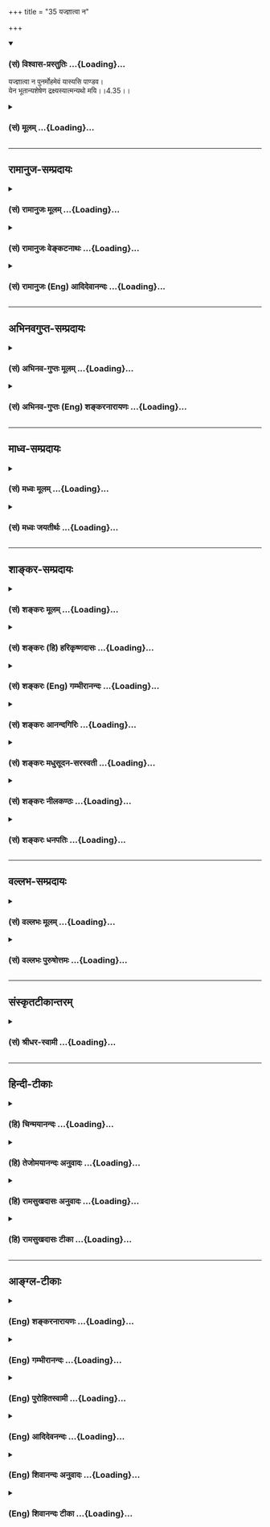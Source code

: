 +++
title = "35 यज्ज्ञात्वा न"

+++
<div class="js_include" newlevelforh1="3" title="(सं) विश्वास-प्रस्तुतिः" unfilled url="/purANam/mahAbhAratam/06-bhIShma-parva/02-bhagavad-gItA-parva/saMskRtam/vishvAsa-prastutiH/04_jnAna-yogaH_brahmArp/35_yajjnAtvA_na.md">
<details open><summary><h3>(सं) विश्वास-प्रस्तुतिः ...{Loading}...</h3></summary>

यज्ज्ञात्वा न पुनर्मोहमेवं यास्यसि पाण्डव।  
येन भूतान्यशेषेण द्रक्ष्यस्यात्मन्यथो मयि।।4.35।।
</details>
</div>
<div class="js_include collapsed" newlevelforh1="3" title="(सं) मूलम्" unfilled url="/purANam/mahAbhAratam/06-bhIShma-parva/02-bhagavad-gItA-parva/saMskRtam/mUlam/04_jnAna-yogaH_brahmArp/35_yajjnAtvA_na.md">
<details><summary><h3>(सं) मूलम् ...{Loading}...</h3></summary>

यज्ज्ञात्वा न पुनर्मोहमेवं यास्यसि पाण्डव।  
येन भूतान्यशेषेण द्रक्ष्यस्यात्मन्यथो मयि।।4.35।।
</details>
</div>


_________________
## रामानुज-सम्प्रदायः
<div class="js_include collapsed" newlevelforh1="3" title="(सं) रामानुजः मूलम्" unfilled url="/purANam/mahAbhAratam/06-bhIShma-parva/02-bhagavad-gItA-parva/saMskRtam/rAmAnujaH/mUlam/04_jnAna-yogaH_brahmArp/35_yajjnAtvA_na.md">
<details><summary><h3>(सं) रामानुजः मूलम् ...{Loading}...</h3></summary>

।।4.35।। यद ज्ञानं **ज्ञात्वा पुनः एवं** देहाद्यात्माभिमानरूपं तत्कृतं
ममताद्यास्पदं च **मोहं न यास्यसि येन** देवमनुष्याद्याकेरण अननुसंहितानि
सर्वाणि **भूतानि स्वात्मनि** एव **द्रक्ष्यसि** यतः तव अन्येषां च भूतानां
प्रकृतिवियुक्तानां ज्ञानैकाकारतया साम्यम्। प्रकृतिसंसर्गदोषविनिर्मुक्तम्
आत्मस्वरूपं सर्वं समम् इति च वक्ष्यते निर्दोषं हि समं ब्रह्म (गीता 5।19)
इति।  
  
**अथो मयि** सर्वाणि भूतानि **अशेषेण** द्रक्ष्यसि मत्स्वरूपसाम्यात् च
परिशुद्धस्य सर्वस्य आत्मवस्तुनः। इदं ज्ञानमुपाश्रित्य मम साधर्म्यमागताः
(गीता 14।2) इति हि वक्ष्यतेतथा विद्वान् पुण्यपापे विधूय निरञ्जनः परमं
साम्यमुपैति (मु0 उ₀ 3।1।3) इत्येवमादिषु नामरूपविनिर्मुक्तस्य आत्मवस्तुनः
परं स्वरूपसाम्यम् अवगम्यते अतः प्रकृतिविनिर्मुक्तं सर्वम् आत्मवस्तु
परस्परं समं सर्वेश्वरेण च समम्।

</details>
</div>
<div class="js_include collapsed" newlevelforh1="3" title="(सं) रामानुजः वेङ्कटनाथः" unfilled url="/purANam/mahAbhAratam/06-bhIShma-parva/02-bhagavad-gItA-parva/saMskRtam/rAmAnujaH/venkaTanAthaH/04_jnAna-yogaH_brahmArp/35_yajjnAtvA_na.md">
<details><summary><h3>(सं) रामानुजः वेङ्कटनाथः ...{Loading}...</h3></summary>

  
  
।।4.35।। कर्मान्तर्भूतस्यात्मयाथात्म्यज्ञानस्य विपाकानुगुणं कालेन
वेदनीयस्य साक्षात्कारावस्थायाश्चिह्नंयज्ज्ञात्वा इत्यनेन श्लोकेनोच्यत
इत्याह आत्मयाथात्म्येति। एवमित्यस्यार्थो देहेत्यादिनोक्तः। अशेषेण इत्यस्य
तात्पर्यार्थमाह देवमनुष्येत्यादि। तेनविद्याविनयसम्पन्ने 5।18 इत्यादि
वक्ष्यमाणं स्मारितम्। भूतशब्देनाचित्संसृष्टक्षेत्रज्ञा विवक्षिताः। तेन
देवाद्याकारानुसन्धाने हेतुर्दर्शितः। आत्मन्यथो मयि इति सप्तम्योः
सामानाधिकरण्यभ्रमव्युदासायस्वात्मन्येवेत्युक्तम्। एवंविधस्य प्राकरणिकस्य
स्वात्मविषयत्वात्अथो मयि इत्यनेन
पृथग्भावसूचनाद्वक्ष्यमाणसमदर्शित्वविपाकक्रमाच्च व्यधिकरणतैवोचितेति
भावः। सर्वाणि भूतानि स्वात्मन्येव द्रक्ष्यसि प्रकृतिसंसर्गेण विषमतया
प्रतिपन्नानि भूतानि परिशुद्धतया ज्ञाते स्वात्मनि निदर्शनभूते
स्थालीपुलाकादिन्यायेन द्रक्ष्यसीत्यर्थः।
आधाराधेयभावाद्यर्थान्तरभ्रमव्युदासाय प्रकृतार्थे हेतुमाह
यतस्तवेति। प्रकृतिवियुक्तानामिति। औपाधिकवैषम्यनिगमावस्थायामिति
भावः। पुमान्न देवो न नरः वि.पु.2।13।98नायं देवो न मर्त्यो वा
इत्याद्यनुसारेणाह ज्ञानैकाकारतयेति। स्वात्मनि सर्वानुसन्धानहेतुतयोक्तं
साम्यं परस्ताद्वक्ष्यमाणत्वादिहानुक्तमित्यभिप्रायेणाह
प्रकृतिसंसर्गेति। अथो मयीत्यादि मन्निदर्शनेन स्वात्मानं परांश्च
द्रक्ष्यसीत्यर्थः। अनीश्वराणां कर्मवश्यानां कथमीश्वरनिदर्शनेनानुसन्धानं
इत्यत्राह मत्स्वरूपसाम्यात्परिशुद्धस्येति। हेतुतयोक्तं ईश्वरसाम्यमपि
परस्ताद्वक्ष्यत इति नेहोक्तमित्याह इदमिति। परिशुद्धात्मनः परमात्मसाम्ये
श्रुतिरप्यस्तीत्याह तथेति। पुण्यपापे विधूय निरञ्जनः
पुण्यपापविगमात्तत्कृतप्रकृतिसंसर्गतत्प्रयुक्तक्लेशादिरहितः। नामरूपविनिर्मुक्तस्येतिपदेन
तथा विद्वान्नामरूपाद्विमुक्तः मुं.उ.3।2।8 इति तत्रत्यं वाक्यान्तरमपि
स्मारितम्। ईश्वरसाम्यस्य क्वाचित्कताशङ्कां निरस्य श्रुतिस्मृतिसिद्धं
हेतुं सङ्कलय्य दर्शयति अत इति। एतेन श्रुत्यादिसिद्धमीश्वरसाम्यमपि
जीवानां परस्परसाम्ये हेतुरित्यप्युक्तं भवति। एतेन क्षेत्रज्ञानां
परस्परमीश्वरेण चैक्यमिहोच्यत इति वदन्तः प्रत्युक्ताः। ननु स्वात्मनि
सर्वेश्वरे च सर्वेषामाधेयतया दर्शनमिह विधीयत इति प्रतीयते मैवं स्वात्मनः
सर्वाधारत्वायोगात्। परमात्मपर्यन्तबुद्ध्योपपद्यत इति चेत् न जीवसमाधेः
प्रकरणार्थत्वात्। अतः स्वात्मनि परेषां दर्शनं सर्वसमानाकारानुसन्धानम्।  
  

</details>
</div>
<div class="js_include collapsed" newlevelforh1="3" title="(सं) रामानुजः (Eng) आदिदेवानन्दः" unfilled url="/purANam/mahAbhAratam/06-bhIShma-parva/02-bhagavad-gItA-parva/saMskRtam/rAmAnujaH/english/AdidevAnandaH/04_jnAna-yogaH_brahmArp/35_yajjnAtvA_na.md">
<details><summary><h3>(सं) रामानुजः (Eng) आदिदेवानन्दः ...{Loading}...</h3></summary>

4.35 Having which knowledge, you will not again fall into this delusion
of mistaking the body etc., for the self, which is the cause of
possessiveness etc. By this (knowledge) you will see in yourself all the
beings which appear in diversity of forms such as gods, men etc.; for
between you and other beings there is eality of nature when freed from
the hold of Prakrti, as your self and all other selves have the form of
knowledge as fas as their essence is concerned. Sri Krsna will later on
instruct that the nature of the self, dissociated from the evil of
contact with Prakrti, is eal in all beings. 'For faultless Brahman
(individual self) is alike everywhere; therefore, abide in Brahman'
(5.19). And then you will see all beings without any exception in Me,
because of the similarity of nature of the pure selves with one another
and with My nature. For Sri Krsna will teach later on: 'Resorting to
this knowledge and partaking of My nature' (14.5). So the euality of the
selves, devoid of name and form, with the nature of the Supreme, is
known from the texts like: 'Then the wise, shaking off good and evil,
stainless, attain supreme eality' (Mun. U., 3.1.3). Therefore all selves
dissociated from Prakrti are eal in nature to one another and eal in
nature to the Lord of all. \[The idea is that blissfulness is the basic
nature of all selves. Blissfulness (Ananda) is the nature of the Supreme
Being also. Eality contemplated is in this respect only, but not in
power of creation, which belongs only to Isvara\]

</details>
</div>


_________________
## अभिनवगुप्त-सम्प्रदायः
<div class="js_include collapsed" newlevelforh1="3" title="(सं) अभिनव-गुप्तः मूलम्" unfilled url="/purANam/mahAbhAratam/06-bhIShma-parva/02-bhagavad-gItA-parva/saMskRtam/abhinava-guptaH/mUlam/04_jnAna-yogaH_brahmArp/35_yajjnAtvA_na.md">
<details><summary><h3>(सं) अभिनव-गुप्तः मूलम् ...{Loading}...</h3></summary>

।।4.34 4.35।। तद्विद्धीति। यज्ज्ञात्वेति। तच्च ज्ञानं प्रणिपातेन भक्त्या
परिप्रश्नेन ऊहापोहतर्कवितर्कादिभिः सेवया अभ्यासेन जानीहि। यतः एवंभूतस्य
तव ज्ञानिनः निजा एव संवित्तिविशेषानुगृहीता इन्द्रियविशेषाः तत्त्वम् उप
समीपे देक्ष्यन्ति प्रापयिष्यन्ति। तथाहि ते तत्त्वमेव दर्शयन्तीति
तत्त्वदर्शिनः। उक्तं हि योग एव योगस्योपाध्यायः इति।  
  
ऋतंभरा तत्र प्रज्ञा +++(Y S I 48 )+++ इति च। अन्ये ज्ञानिनः पुरुषा इति
व्याख्यायमाने भगवान् स्वयं यत् उपदिष्टवान् तदसत्यमित्युक्तं स्यात्। अथवा
एवमभिधाने +++(S. अभिधानेन च)+++ प्रयोजनम् अन्येऽपि लोकाः प्रणिपातादिना
ज्ञानिभ्यो ज्ञानं गृह्णीयुः न यथाकथंचित् इति समयप्रतिपादनम्। आत्मनि मयि
मत्स्वरूपतां यति +++(S K प्राप्ते)+++ आत्मनि इति सामानाधिकरण्यम्। अथोशब्दः
पादपूरणे। आत्मना ईश्वरस्य साम्ये कोऽपि विशेष उक्तः। असाम्ये
विकल्पार्थानुपपत्तिः।

</details>
</div>
<div class="js_include collapsed" newlevelforh1="3" title="(सं) अभिनव-गुप्तः (Eng) शङ्करनारायणः" unfilled url="/purANam/mahAbhAratam/06-bhIShma-parva/02-bhagavad-gItA-parva/saMskRtam/abhinava-guptaH/english/shankaranArAyaNaH/04_jnAna-yogaH_brahmArp/35_yajjnAtvA_na.md">
<details><summary><h3>(सं) अभिनव-गुप्तः (Eng) शङ्करनारायणः ...{Loading}...</h3></summary>

4.34-35 Tat etc. Yaj=jnatva etc. This : the knowledge. By prostration :
by devotion. By iniry : by the consideration of pros and cons, by good
reasoning etc. By service : by practice. You should learn \[this\], For,
those that are endowed with knowledge i.e., your own different
sense-organs, that are exceedingly favoured by consciousness, will point
out nearby i.e., will lead the truth to you if you remain practising in
the said manner. For this, it has been said that they (sense-organs) are
capable of showing the truth i.e., they show nothing but the truth. That
has been said : 'The Yoga alone is the teacher of Yoga \[practice\]' and
'On \[reaching\] that \[seeded Yoga\] \[there arises\] an insight,
truth-bearing' (YS, I, 48). If 'those that are endowed with knowledge'
is interpreted to mean 'other wise persons', then it would amount to say
that what the Bhagavat Himself had taught is untruth. Or, the purpose of
saying in this manner may be to teach a conventional rule : Other
persons too should learn from the men of wisdom only by prostration
etc., and not by any other means. The \[locatives\] atmani 'in your
Self' and mayi 'in Me' are in the same-case-relationship, and they mean
'in your Soul that has attained (realised Its) identity with Me'. Atho
is an expletive. In order to established the \[total\] sameness
(identity) of the Absolute with the \[individual\] Self, a certain
characteristic mark \[of the two\], is mentioned \[here\]. If the
non-sameness (non-identity) \[of these two\] is intended, then the
meanings 'choice' etc., \[of atho\] have no relevance here. Saying that
'the sin also perishes' in the first verse \[of following two\], in
order to clarify the earlier statement 'all actions, leaving no bit,
\[meet their end in knowledge' - verse 33 above\]; indicating, by 'all
actions' - in the second verse-that the suggested meaning of 'leaving no
bit (verse 33)' is 'not even a bit of mental impression \[of actions\]
survives'; \[the Lord\] explains-

</details>
</div>


_________________
## माध्व-सम्प्रदायः
<div class="js_include collapsed" newlevelforh1="3" title="(सं) मध्वः मूलम्" unfilled url="/purANam/mahAbhAratam/06-bhIShma-parva/02-bhagavad-gItA-parva/saMskRtam/madhvaH/mUlam/04_jnAna-yogaH_brahmArp/35_yajjnAtvA_na.md">
<details><summary><h3>(सं) मध्वः मूलम् ...{Loading}...</h3></summary>

।।4.35।। येन ज्ञानेन मय्यात्मभूते सर्वभूतान्यथो तस्मादेव मोहनाशात्पश्यसि।

</details>
</div>
<div class="js_include collapsed" newlevelforh1="3" title="(सं) मध्वः जयतीर्थः" unfilled url="/purANam/mahAbhAratam/06-bhIShma-parva/02-bhagavad-gItA-parva/saMskRtam/madhvaH/jayatIrthaH/04_jnAna-yogaH_brahmArp/35_yajjnAtvA_na.md">
<details><summary><h3>(सं) मध्वः जयतीर्थः ...{Loading}...</h3></summary>

।।4.35।। येन भूतानि इत्यस्य येन मोहेन सर्वाणि भूतान्यात्मनि स्वस्मिन्नथो
मयि च द्रक्ष्यसीत्यन्यथाप्रतीतिनिरासार्थमाह **येने**ति। आत्मभूते
सर्वान्तर्यामिणि। द्रक्ष्यसीत्येतत्पश्यसीति व्याख्यातं इदानीमपि
ज्ञान्येवेति ज्ञापयितुम्।

</details>
</div>


_________________
## शाङ्कर-सम्प्रदायः
<div class="js_include collapsed" newlevelforh1="3" title="(सं) शङ्करः मूलम्" unfilled url="/purANam/mahAbhAratam/06-bhIShma-parva/02-bhagavad-gItA-parva/saMskRtam/shankaraH/mUlam/04_jnAna-yogaH_brahmArp/35_yajjnAtvA_na.md">
<details><summary><h3>(सं) शङ्करः मूलम् ...{Loading}...</h3></summary>

।।4.35।। **यत् ज्ञात्वा** यत् ज्ञानं तैः उपदिष्टं अधिगम्य प्राप्य
**पुनः** भूयः **मोहम् एवं** यथा इदानीं मोहं गतोऽसि पुनः एवं **न
यास्यसि** हे **पाण्डव।** किञ्च येन ज्ञानेन **भूतानि अशेषेण** ब्रह्मादीनि
स्तम्बपर्यन्तानि **द्रक्ष्यसि** साक्षात् **आत्मनि**
प्रत्यगात्मनिमत्संस्थानि इमानि भूतानि इति **अथो** अपि **मयि** वासुदेवे
परमेश्वरे च इमानि इति क्षेत्रज्ञेश्वरैकत्वं सर्वोपनिषत्प्रसिद्धं
द्रक्ष्यसि इत्यर्थः।। किञ्च एतस्य ज्ञानस्य माहात्म्यम्

</details>
</div>
<div class="js_include collapsed" newlevelforh1="3" title="(सं) शङ्करः (हि) हरिकृष्णदासः" unfilled url="/purANam/mahAbhAratam/06-bhIShma-parva/02-bhagavad-gItA-parva/saMskRtam/shankaraH/hindI/harikRShNadAsaH/04_jnAna-yogaH_brahmArp/35_yajjnAtvA_na.md">
<details><summary><h3>(सं) शङ्करः (हि) हरिकृष्णदासः ...{Loading}...</h3></summary>

।।4.35।। ऐसा होनेपर यह कहना भी ठीक है हे पांडव उनके द्वारा बतलाये हुए जिस
ज्ञानको पाकर फिर तू इस प्रकार मोहको प्राप्त नहीं होगा जैसे कि अब हो रहा
है। तथा जिस ज्ञानके द्वारा तू सम्पूर्णतासे सब भूतोंको अर्थात् ब्रह्मासे
लेकर स्तम्बपर्यन्त समस्त प्राणियोंको यह सब भूत मुझमें स्थित हैं इस
प्रकार साक्षात् अपने अन्तरात्मामें ही देखेगा और मुझ वासुदेव परमेश्वरमें
भी इन सब भूतोंको देखेगा। अर्थात् सभी उपनिषदोंमें जो जीवात्मा और ईश्वरकी
एकता प्रसिद्ध है उसको प्रत्यक्ष अनुभव करेगा।

</details>
</div>
<div class="js_include collapsed" newlevelforh1="3" title="(सं) शङ्करः (Eng) गम्भीरानन्दः" unfilled url="/purANam/mahAbhAratam/06-bhIShma-parva/02-bhagavad-gItA-parva/saMskRtam/shankaraH/english/gambhIrAnandaH/04_jnAna-yogaH_brahmArp/35_yajjnAtvA_na.md">
<details><summary><h3>(सं) शङ्करः (Eng) गम्भीरानन्दः ...{Loading}...</h3></summary>

4.35 Jnatva, knowing; yat, which-by aciring which Knowledge imparted by
them; O Pandava, na vasyasi, you will not come under; moham, delusion;
punah, again; evam, in this way, in the way you have come under delusion
now. Besides, yena, through which Knowledge; draksyasi, you will see
directly; bhutani, all beings; asesena, without exception, counting from
Brahma down to a clump of grass; atmani, in the Self, in the innermost
Self, thus-'These beings exist in me' ; and atha, also; see that these
are mayi. in Me, in Vasudeva, the supreme Lord. The purport is, 'You
will realize the identity of the individual Self and God, which is well
known in the Upanisads.' Moreover, the greatness of this Knowledge is:

</details>
</div>
<div class="js_include collapsed" newlevelforh1="3" title="(सं) शङ्करः आनन्दगिरिः" unfilled url="/purANam/mahAbhAratam/06-bhIShma-parva/02-bhagavad-gItA-parva/saMskRtam/shankaraH/AnandagiriH/04_jnAna-yogaH_brahmArp/35_yajjnAtvA_na.md">
<details><summary><h3>(सं) शङ्करः आनन्दगिरिः ...{Loading}...</h3></summary>

।।4.35।। विशिष्टैराचार्यैरुपदिष्टे ज्ञाने कार्यक्षमे प्राप्ते सति
समनन्तरवचनमपि योग्यविषयमर्थवद्भवतीत्याह **तथाचेति।** अतस्तस्मिन्विशिष्टे
ज्ञाने कार्यक्षमे त्वदीयमोहापोहहेतौ निष्ठावता भवितव्यमिति शेषः। तत्र
निष्ठाप्रतिष्ठायै तदेव ज्ञानं पुनर्विशिनष्टि **येनेति।**
यज्ज्ञात्वेत्ययुक्तं ज्ञाने ज्ञानायोगादित्याशङ्क्य
प्राप्त्यर्थत्वमधिपूर्वस्य गमेरङ्गीकृत्य व्याकरोति **अधिगम्येति।**
इतश्चाचार्योपदेशलभ्ये ज्ञाने फलवति प्रतिष्ठावता भवितव्यमित्याह
**किञ्चेति।** जीवे चेश्वरे चोभयत्र भूतानां प्रतिष्ठितत्वप्रतिनिर्देशे
भेदवादानुमतिःस्यादित्याशङ्क्याह **क्षेत्रज्ञेति।** मूलप्रमाणाभावे कथं
तदेकत्वदर्शनं स्यादित्याशङ्क्याह **सर्वेति।**

</details>
</div>
<div class="js_include collapsed" newlevelforh1="3" title="(सं) शङ्करः मधुसूदन-सरस्वती" unfilled url="/purANam/mahAbhAratam/06-bhIShma-parva/02-bhagavad-gItA-parva/saMskRtam/shankaraH/madhusUdana-sarasvatI/04_jnAna-yogaH_brahmArp/35_yajjnAtvA_na.md">
<details><summary><h3>(सं) शङ्करः मधुसूदन-सरस्वती ...{Loading}...</h3></summary>

।।4.35।। एवमतिनिर्बन्धेन ज्ञानोत्पादने किं स्यादत आह यत्पूर्वोक्तं
ज्ञानमाचार्यैरुपदिष्टं ज्ञात्वा प्राप्य। ज्ञात्वा प्राप्य। ओदनपाकं
पचतीतिवत्तस्यैव धातोः सामान्यविवक्षया प्रयोगः। न पुनर्मोहमेवं
बन्धुवधादिनिमित्तं भ्रमं यास्यसि। हे पाण्डव कस्मादेवं यस्मादेव ज्ञानेन
भूतानि पितृपुत्रादीनि अशेषेण ब्रह्मादिस्तम्बपर्यन्तानि
स्वाविद्याविजृम्भितानि आत्मनि त्वयि त्वंपदार्थे अथो अपि मयि भगवति
वासुदेवे तत्पदार्थे परमार्थतो भेदरहितेऽधिष्ठानभूते द्रक्षस्यभेदेनैव।
अधिष्ठानातिरेकेण कल्पितस्याभावात्। मां भगवन्तं वासुदेवमात्मत्वेन
साक्षात्कृत्य सर्वाज्ञाननाशे तत्कार्याणि भूतानि न स्थास्यन्तीति भावः।

</details>
</div>
<div class="js_include collapsed" newlevelforh1="3" title="(सं) शङ्करः नीलकण्ठः" unfilled url="/purANam/mahAbhAratam/06-bhIShma-parva/02-bhagavad-gItA-parva/saMskRtam/shankaraH/nIlakaNThaH/04_jnAna-yogaH_brahmArp/35_yajjnAtvA_na.md">
<details><summary><h3>(सं) शङ्करः नीलकण्ठः ...{Loading}...</h3></summary>

।।4.35।।**यज्ज्ञात्वेति।** यत् चिन्मात्रस्वरूपं ब्रह्म ज्ञात्वा
एवमिदानीमिव पुनर्मोहं न यास्यसि। अथो अपि च येन ज्ञानेन भूतानि
ब्रह्मादिस्तम्बपर्यन्तान्यात्मनि मयि त्वंपदलक्ष्यार्थादनन्यभूते
परमेश्वरे द्रक्ष्यसि। नान्योऽतोऽस्ति द्रष्टा इति प्रतीचोऽन्यस्य
द्रष्टुर्निषेधात्। भाष्ये तु साक्षादात्मनि मत्स्थानीमानीति द्रक्ष्यसि।
अथो अपि मयि वासुदेवे परमेश्वरे च इमानीति क्षेत्रज्ञेश्वरैकत्वं
सर्वोपनिषत्प्रसिद्धं द्रक्ष्यसीत्यर्थ इति।

</details>
</div>
<div class="js_include collapsed" newlevelforh1="3" title="(सं) शङ्करः धनपतिः" unfilled url="/purANam/mahAbhAratam/06-bhIShma-parva/02-bhagavad-gItA-parva/saMskRtam/shankaraH/dhanapatiH/04_jnAna-yogaH_brahmArp/35_yajjnAtvA_na.md">
<details><summary><h3>(सं) शङ्करः धनपतिः ...{Loading}...</h3></summary>

।।4.35।। ज्ञानफलमाह **यदिति।** यत्तैरुपदिष्टं ज्ञानं ज्ञात्वा लब्धवा।
यत्तु यच्चिन्मात्रस्वरुपं ब्रह्म ज्ञात्वेति तन्न।
पूर्वप्रस्तुतज्ञानपरामर्शेनार्थसंभवे
यच्छब्देनाप्रस्तुतपरामर्शस्यान्याय्यत्वात्। एवमिदानीमिव पुनर्मोहं न
यास्यसि न प्राप्स्यसि। किंच न केवलं स्वसंबन्धिनिबन्धमेव मोहं यास्यस्यपि
तु सर्वभूतनिबन्धनमित्याह। येन ज्ञानेनाशेषेण सर्वाणि भूतानि
ब्रह्मादिस्तम्बपर्यन्तानि मयि प्रत्यगात्मनि कल्पितानीति
स्वस्मिन्साक्षाद्द्रक्ष्यसि अथो अयि वासुदेवे परमेश्वरे चेमानीति
प्रत्यगात्मैकत्वं सर्ववेदान्तेषु प्रसिद्धंद्रक्ष्यसीत्यर्थः। अथो
अनन्तरमात्मानं मयि परमात्मन्यभेदेनेति वा। अस्मिपक्षेऽध्याहारदोषः
परिहर्तव्यः। यद्वाथो अपिच येन ज्ञानेन भूतान्यात्मनि मयि
त्वंपदलक्ष्यार्थादनन्यभूते इति अस्मिन्पक्षे सति संभवेऽथोशब्दस्य
दूरान्वयोऽयुक्त इति ध्येयम्। पाण्डवेति संबोधयन् यथाधुनाऽहं पाण्डुपुत्र
एते मदीया इत्यहंकारममकाराभ्यां मोहं गतोऽसि तथा ज्ञानं तन्मूलोच्छेदकं
लब्ध्वा न यास्यसीति द्योतयति।

</details>
</div>


_________________
## वल्लभ-सम्प्रदायः
<div class="js_include collapsed" newlevelforh1="3" title="(सं) वल्लभः मूलम्" unfilled url="/purANam/mahAbhAratam/06-bhIShma-parva/02-bhagavad-gItA-parva/saMskRtam/vallabhaH/mUlam/04_jnAna-yogaH_brahmArp/35_yajjnAtvA_na.md">
<details><summary><h3>(सं) वल्लभः मूलम् ...{Loading}...</h3></summary>

।।4.35।। ज्ञाने फलमाह यज्ज्ञात्वेति सार्द्धैस्त्रिभिः।
यत्साङ्ख्ययोगयोरेकार्थरूपं सर्वं ब्रह्मात्मज्ञानं प्राप्य येन च भूतानि
चिदंशभूताः आत्मनि पुरुषे चेतने मयि च द्रक्ष्यसि। यदा भूतपृथग्भावमेकस्थं
13।30 इति वक्ष्यति चाग्रे। अशेषेणेति पदेन प्रकृतिकार्यं देहादिकमपि
तत्कारणे च द्रक्ष्यसि। तमात्मानं वा मयि परब्रह्मणि
मदंशभूतत्वात्समष्टिपुरुषस्य।

</details>
</div>
<div class="js_include collapsed" newlevelforh1="3" title="(सं) वल्लभः पुरुषोत्तमः" unfilled url="/purANam/mahAbhAratam/06-bhIShma-parva/02-bhagavad-gItA-parva/saMskRtam/vallabhaH/puruShottamaH/04_jnAna-yogaH_brahmArp/35_yajjnAtvA_na.md">
<details><summary><h3>(सं) वल्लभः पुरुषोत्तमः ...{Loading}...</h3></summary>

  
  
।।4.35।। एवमुपदिष्टज्ञानेन मोहो न भवत्येवेत्याह यदिति। हे पाण्डव यत्
उपदिष्टज्ञानात्मकं मत्स्वरूपं ज्ञात्वा पुनरेवं भूयः प्रश्नादिरूपं (मोहं)
न यास्यसि न प्राप्स्यसि। अथो एतदनन्तरं मोहाभावानन्तरं येन ज्ञानेन भूतानि
कारणरूपाणि जीवात्मकानि च अशेषेण जगद्रूपेण आत्मनि मयि आत्मरूपे मयि
द्रक्ष्यसि।  
  

</details>
</div>


_________________
## संस्कृतटीकान्तरम्
<div class="js_include collapsed" newlevelforh1="3" title="(सं) श्रीधर-स्वामी" unfilled url="/purANam/mahAbhAratam/06-bhIShma-parva/02-bhagavad-gItA-parva/saMskRtam/shrIdhara-svAmI/04_jnAna-yogaH_brahmArp/35_yajjnAtvA_na.md">
<details><summary><h3>(सं) श्रीधर-स्वामी ...{Loading}...</h3></summary>

।।4.35।। ज्ञानफलमाह **यज्ज्ञात्वेतिसार्धैस्त्रिभिः।** यज्ज्ञानं ज्ञात्वा
प्राप्य पुनर्बन्धुवधादिनिमित्तं मोहं न प्राप्स्यसि। तत्र हेतुः। येन
ज्ञानेन भूतानि पितृपुत्रादीनि स्वाविद्यारचितानि स्वात्मन्येवाभेदेन
द्रक्ष्यसि। अथो अनन्तरमात्मानं मयि परमात्मन्येवाभेदेन द्रक्ष्यसीत्यर्थः।

</details>
</div>


_________________
## हिन्दी-टीकाः
<div class="js_include collapsed" newlevelforh1="3" title="(हि) चिन्मयानन्दः" unfilled url="/purANam/mahAbhAratam/06-bhIShma-parva/02-bhagavad-gItA-parva/hindI/chinmayAnandaH/04_jnAna-yogaH_brahmArp/35_yajjnAtvA_na.md">
<details><summary><h3>(हि) चिन्मयानन्दः ...{Loading}...</h3></summary>

।।4.35।। इस प्रकरण के संदर्भ किसी के मन में यह शंका उठ सकती है कि इतना
अधिक परिश्रम करके ज्ञान प्राप्त किया जा सकता है परन्तु हो सकता है कि
मृत्यु के पश्चात् फिर हम उसी अज्ञान अवस्था को पुन प्राप्त हो जायें। अपने
एक ही जीवन में हम अनेक प्रकार के ज्ञान प्राप्त करते हैं लेकिन सब का ही
हमें स्मरण नहीं रहता। इसी प्रकार आत्मज्ञान को भी प्राप्त करके यदि उसका
विस्मरण हो जाता है तब तो वास्तव में बड़ी ही हानि होगी। इस प्रकार की शंका
का निवारण करते हुए भगवान् श्रीकृष्ण निश्चयपूर्वक कहते हैं इसे जानकर पुन
तुम मोह को प्राप्त नहीं होगे। किसी कट्टरवादी की अत्युत्साही शैली की
भाँति प्रतीत होने वाला यह कथन है तथापि विचार की प्रारम्भिक अवस्था में
इसे इसी रूप में स्वीकार किया जाना चाहिये। सभी आचार्य इस विषय पर एकमत हैं
और चूँकि अपनी पीढ़ी की वंचना करने में उनका कोई स्वार्थ नहीं हो सकता
इसलिये उनके मत को विश्वासपूर्वक स्वीकार करने में ही बुद्धिमानी है। इस
श्रद्धा की आवश्यकता तब तक ही है जब तक हम स्वयं आत्मा का साक्षात् अनुभव
नहीं कर लेते। वैवाहिक जीवन का आनन्द एक बालक नहीं समझ सकता। इसी प्रकार
अज्ञान अव्ास्था में शोक मोह से ग्रस्त हम लोग भी देशकालातीत आत्मतत्त्व की
अनुभूति के आनन्द को नहीं समझ सकते। गुरु चाहे जितना ही वर्णन क्यों न करें
परन्तु आन्तरिक परिपक्वता प्राप्त किए बिना उनके वाक्यों के लक्ष्यार्थ को
हम यथार्थरूप में ग्रहण नहीं कर सकेंगे। आत्मानुभूति का लक्षण बताते हुए
श्रीकृष्ण कहते हैं आत्मा की पहचान होने पर बाह्य विषयों भावनाओं एवं
विचारों की सम्पूर्ण सृष्टि आत्मा में ही प्रतीत होगी और वह आत्मा ही
श्रीकृष्ण परमात्मा का स्वरूप है। एक बार समुद्र की पहचान हो जाने पर उस
मनुष्य के लिए सम्पूर्ण लहरें समुद्ररूप ही हो जाती हैं। पूर्व श्लोकों में
वर्णित ज्ञान के साक्षात्कार के लक्षण इस श्लोक में बताये गये हैं। यहाँ
स्पष्ट हो जाता हैं कि शिष्य को गुरु के सानिध्य की आवश्यकता तभी तक रहती
है जब तक वह समस्त सृष्टि को परमात्मा से अभिन्न आत्मस्वरूप में अनुभव नहीं
कर लेता। इस ज्ञान का महात्म्य देखिये कि

</details>
</div>
<div class="js_include collapsed" newlevelforh1="3" title="(हि) तेजोमयानन्दः अनुवादः" unfilled url="/purANam/mahAbhAratam/06-bhIShma-parva/02-bhagavad-gItA-parva/hindI/tejomayAnandaH/anuvAdaH/04_jnAna-yogaH_brahmArp/35_yajjnAtvA_na.md">
<details><summary><h3>(हि) तेजोमयानन्दः अनुवादः ...{Loading}...</h3></summary>

।।4.35।। जिसको जानकर तुम पुन इस प्रकार मोह को नहीं प्राप्त होगे, और हे
पाण्डव ! जिसके द्वारा तुम भूतमात्र को अपने आत्मस्वरूप में तथा मुझमें भी
देखोगे।।

</details>
</div>
<div class="js_include collapsed" newlevelforh1="3" title="(हि) रामसुखदासः अनुवादः" unfilled url="/purANam/mahAbhAratam/06-bhIShma-parva/02-bhagavad-gItA-parva/hindI/rAmasukhadAsaH/anuvAdaH/04_jnAna-yogaH_brahmArp/35_yajjnAtvA_na.md">
<details><summary><h3>(हि) रामसुखदासः अनुवादः ...{Loading}...</h3></summary>

।।4.35।। जिस- (तत्त्वज्ञान-) का अनुभव करनेके बाद तू फिर इस प्रकार मोहको
नहीं प्राप्त होगा, और हे अर्जुन ! जिस- (तत्त्वज्ञान-) से तू सम्पूर्ण
प्राणियोंको निःशेषभावसे पहले अपनेमें और उसके बाद मुझ सच्चिदानन्दघन
परमात्मामें देखेगा।

</details>
</div>
<div class="js_include collapsed" newlevelforh1="3" title="(हि) रामसुखदासः टीका" unfilled url="/purANam/mahAbhAratam/06-bhIShma-parva/02-bhagavad-gItA-parva/hindI/rAmasukhadAsaH/TIkA/04_jnAna-yogaH_brahmArp/35_yajjnAtvA_na.md">
<details><summary><h3>(हि) रामसुखदासः टीका ...{Loading}...</h3></summary>

।।4.35।।***व्याख्या--*'यज्ज्ञात्वा न पुनर्मोहमेवं यास्यसि
पाण्डव'--**पूर्वश्लोकमें भगवान्ने कहा कि वे महापुरुष तेरेको
तत्त्वज्ञानका उपदेश देंगे; परन्तु उपदेश सुननेमात्रसे वास्तविक बोध
अर्थात् स्वरूपका यथार्थ अनुभव नहीं होता--**'श्रुत्वाप्येनं वेद न चैव
कश्चित्'** (गीता 2। 29) और वास्तविक बोधका वर्णन भी कोई कर नहीं सकता।
कारण कि वास्तविक बोध करण-निरपेक्ष है अर्थात् मन, वाणी आदिसे परे है। अतः
वास्तविक बोध स्वयंके द्वारा ही स्वयंको होता है और यह तब होता है, जब
मनुष्य अपने विवेक (जड-चेतनके भेदका ज्ञान) को महत्त्व देता है। विवेकको
महत्त्व देनेसे जब अविवेक सर्वथा मिट जाता है, तब वह विवेक ही वास्तविक
बोधमें परिणत हो जाता है और जडतासे सर्वथा सम्बन्ध-विच्छेद करा देता है।
वास्तविक बोध होनेपर फिर कभी मोह नहीं होता। गीताके पहले अध्यायमें अर्जुनका
मोह प्रकट होता है कि युद्धमें सभी कुटुम्बी, सगे-सम्बन्धी लोग मर जायँगे
तो उन्हें पिण्ड और जल देनेवाला कौन होगा; पिण्ड और जल न देनेसे वे
नरकोंमें गिर जायँगे। जो जीवित रह जायँगे, उन स्त्रियोंका और बच्चोंका
निर्वाह और पालन कैसे होगा; आदि-आदि। तत्त्वज्ञान होनेके बाद ऐसा मोह नहीं
रहता। बोध होनेपर जब संसारसे मैं-मेरेपनका सम्बन्ध नहीं रहता, तब पुनः मोह
होनेका प्रश्न ही नहीं रहता।

</details>
</div>


_________________
## आङ्ग्ल-टीकाः
<div class="js_include collapsed" newlevelforh1="3" title="(Eng) शङ्करनारायणः" unfilled url="/purANam/mahAbhAratam/06-bhIShma-parva/02-bhagavad-gItA-parva/english/shankaranArAyaNaH/04_jnAna-yogaH_brahmArp/35_yajjnAtvA_na.md">
<details><summary><h3>(Eng) शङ्करनारायणः ...{Loading}...</h3></summary>

4.35. By knowing which you shall not get deluded once again in this
manner, O son of Pandu; and by which means you shall see all beings
without exception in \[your\] Self i.e., in Me.

</details>
</div>
<div class="js_include collapsed" newlevelforh1="3" title="(Eng) गम्भीरानन्दः" unfilled url="/purANam/mahAbhAratam/06-bhIShma-parva/02-bhagavad-gItA-parva/english/gambhIrAnandaH/04_jnAna-yogaH_brahmArp/35_yajjnAtvA_na.md">
<details><summary><h3>(Eng) गम्भीरानन्दः ...{Loading}...</h3></summary>

4.35 Knowing which, O Pandava (Arjuna), you will not come under delusion
again in this way, and through which you will see all beings without
exception in the Self and also in Me.

</details>
</div>
<div class="js_include collapsed" newlevelforh1="3" title="(Eng) पुरोहितस्वामी" unfilled url="/purANam/mahAbhAratam/06-bhIShma-parva/02-bhagavad-gItA-parva/english/purohitasvAmI/04_jnAna-yogaH_brahmArp/35_yajjnAtvA_na.md">
<details><summary><h3>(Eng) पुरोहितस्वामी ...{Loading}...</h3></summary>

4.35 Having known That, thou shalt never again be confounded; and, O
Arjuna, by the power of that wisdom, thou shalt see all these people as
if they were thine own Self, and therefore as Me.

</details>
</div>
<div class="js_include collapsed" newlevelforh1="3" title="(Eng) आदिदेवनन्दः" unfilled url="/purANam/mahAbhAratam/06-bhIShma-parva/02-bhagavad-gItA-parva/english/AdidevanandaH/04_jnAna-yogaH_brahmArp/35_yajjnAtvA_na.md">
<details><summary><h3>(Eng) आदिदेवनन्दः ...{Loading}...</h3></summary>

4.35 Knowing which, O Arjuna, you will not fall again into delusion in
this way - by that knowledge you will see all beings without exception
in your-self and then in Me.

</details>
</div>
<div class="js_include collapsed" newlevelforh1="3" title="(Eng) शिवानन्दः अनुवादः" unfilled url="/purANam/mahAbhAratam/06-bhIShma-parva/02-bhagavad-gItA-parva/english/shivAnandaH/anuvAdaH/04_jnAna-yogaH_brahmArp/35_yajjnAtvA_na.md">
<details><summary><h3>(Eng) शिवानन्दः अनुवादः ...{Loading}...</h3></summary>

4.35 Knowing ï1thatï1 thou shalt not, O Arjuna, again get deluded like
this; and by that thou shalt see all beings in thy Self and also in Me.

</details>
</div>
<div class="js_include collapsed" newlevelforh1="3" title="(Eng) शिवानन्दः टीका" unfilled url="/purANam/mahAbhAratam/06-bhIShma-parva/02-bhagavad-gItA-parva/english/shivAnandaH/TIkA/04_jnAna-yogaH_brahmArp/35_yajjnAtvA_na.md">
<details><summary><h3>(Eng) शिवानन्दः टीका ...{Loading}...</h3></summary>

4.35 यत् which; ज्ञात्वा having known; न not; पुनः again; मोहम्
delusion; एवम् thus; यास्यसि will get; पाण्डव O Pandava; येन by this;
भूतानि beings; अशेषेण all; द्रक्ष्यसि (thou) shalt see; आत्मनि in (thy)
Self; अथो also; मयि in Me.Commentary That; the knowledge of the Self
mentioned in the previous verse; that is to be learnt from the
Brahmanishtha Guru through prostration; estioning and service. When you
acire this knowledge you will not be again subject to confusion or
error. You will behold that underlying basic unity. You will behold or
directly cognise through internal experience or intuition that all
beings from the Creator down to a blade of grass exist in your own Self
and also in Me. (Cf.IX.15XVIII.20)

</details>
</div>
